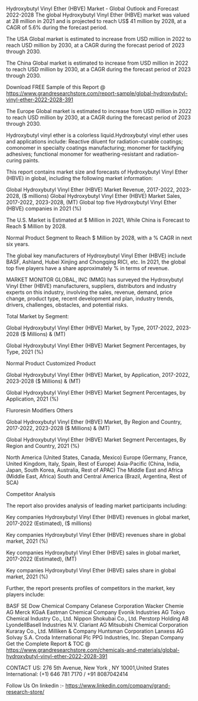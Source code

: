 Hydroxybutyl Vinyl Ether (HBVE) Market - Global Outlook and Forecast 2022-2028
The global Hydroxybutyl Vinyl Ether (HBVE) market was valued at 28 million in 2021 and is projected to reach US$ 41 million by 2028, at a CAGR of 5.6% during the forecast period.

The USA Global market is estimated to increase from USD million in 2022 to reach USD million by 2030, at a CAGR during the forecast period of 2023 through 2030.

The China Global market is estimated to increase from USD million in 2022 to reach USD million by 2030, at a CAGR during the forecast period of 2023 through 2030.

Download FREE Sample of this Report @ https://www.grandresearchstore.com/report-sample/global-hydroxybutyl-vinyl-ether-2022-2028-391

The Europe Global market is estimated to increase from USD million in 2022 to reach USD million by 2030, at a CAGR during the forecast period of 2023 through 2030.

Hydroxybutyl vinyl ether is a colorless liquid.Hydroxybutyl vinyl ether uses and applications include: Reactive diluent for radiation-curable coatings; comonomer in specialty coatings manufacturing; monomer for tackifying adhesives; functional monomer for weathering-resistant and radiation-curing paints.

This report contains market size and forecasts of Hydroxybutyl Vinyl Ether (HBVE) in global, including the following market information:

Global Hydroxybutyl Vinyl Ether (HBVE) Market Revenue, 2017-2022, 2023-2028, ($ millions)
Global Hydroxybutyl Vinyl Ether (HBVE) Market Sales, 2017-2022, 2023-2028, (MT)
Global top five Hydroxybutyl Vinyl Ether (HBVE) companies in 2021 (%)

The U.S. Market is Estimated at $ Million in 2021, While China is Forecast to Reach $ Million by 2028.

Normal Product Segment to Reach $ Million by 2028, with a % CAGR in next six years.

The global key manufacturers of Hydroxybutyl Vinyl Ether (HBVE) include BASF, Ashland, Hubei Xinjing and Chongqing RICI, etc. In 2021, the global top five players have a share approximately % in terms of revenue.

MARKET MONITOR GLOBAL, INC (MMG) has surveyed the Hydroxybutyl Vinyl Ether (HBVE) manufacturers, suppliers, distributors and industry experts on this industry, involving the sales, revenue, demand, price change, product type, recent development and plan, industry trends, drivers, challenges, obstacles, and potential risks.

Total Market by Segment:

Global Hydroxybutyl Vinyl Ether (HBVE) Market, by Type, 2017-2022, 2023-2028 ($ Millions) & (MT)

Global Hydroxybutyl Vinyl Ether (HBVE) Market Segment Percentages, by Type, 2021 (%)

Normal Product
Customized Product

Global Hydroxybutyl Vinyl Ether (HBVE) Market, by Application, 2017-2022, 2023-2028 ($ Millions) & (MT)

Global Hydroxybutyl Vinyl Ether (HBVE) Market Segment Percentages, by Application, 2021 (%)

Fluroresin
Modifiers
Others

Global Hydroxybutyl Vinyl Ether (HBVE) Market, By Region and Country, 2017-2022, 2023-2028 ($ Millions) & (MT)

Global Hydroxybutyl Vinyl Ether (HBVE) Market Segment Percentages, By Region and Country, 2021 (%)

North America (United States, Canada, Mexico)
Europe (Germany, France, United Kingdom, Italy, Spain, Rest of Europe)
Asia-Pacific (China, India, Japan, South Korea, Australia, Rest of APAC)
The Middle East and Africa (Middle East, Africa)
South and Central America (Brazil, Argentina, Rest of SCA)

Competitor Analysis

The report also provides analysis of leading market participants including:

Key companies Hydroxybutyl Vinyl Ether (HBVE) revenues in global market, 2017-2022 (Estimated), ($ millions)

Key companies Hydroxybutyl Vinyl Ether (HBVE) revenues share in global market, 2021 (%)

Key companies Hydroxybutyl Vinyl Ether (HBVE) sales in global market, 2017-2022 (Estimated), (MT)

Key companies Hydroxybutyl Vinyl Ether (HBVE) sales share in global market, 2021 (%)

Further, the report presents profiles of competitors in the market, key players include:

BASF SE
Dow Chemical Company
Celanese Corporation
Wacker Chemie AG
Merck KGaA
Eastman Chemical Company
Evonik Industries AG
Tokyo Chemical Industry Co., Ltd.
Nippon Shokubai Co., Ltd.
Perstorp Holding AB
LyondellBasell Industries N.V.
Clariant AG
Mitsubishi Chemical Corporation
Kuraray Co., Ltd.
Milliken & Company
Huntsman Corporation
Lanxess AG
Solvay S.A.
Croda International Plc
PPG Industries, Inc.
Stepan Company 
Get the Complete Report & TOC @ https://www.grandresearchstore.com/chemicals-and-materials/global-hydroxybutyl-vinyl-ether-2022-2028-391

CONTACT US:
276 5th Avenue, New York , NY 10001,United States
International: (+1) 646 781 7170 / +91 8087042414

Follow Us On linkedin :- https://www.linkedin.com/company/grand-research-store/
